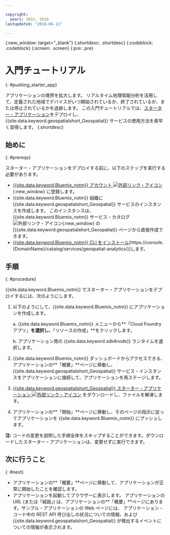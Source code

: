 ```yaml
---

copyright:
  years: 2015, 2018
lastupdated: "2018-06-11"

---
```


<!-- Attribute definitions -->
{:new_window: target="_blank"}
{:shortdesc: .shortdesc}
{:codeblock: .codeblock}
{:screen: .screen}
{:pre: .pre}

# 入門チュートリアル
{: #pushing_starter_app}

アプリケーションの境界を拡大します。 リアルタイム地理情報分析を活用して、定義された地域でデバイスがいつ開始されているか、終了されているか、または停止されているかを追跡します。 この入門チュートリアルでは、[スターター・アプリケーション](https://developer.ibm.com/streamsdev/docs/build-real-time-location-monitoring-application-ibm-cloud-geospatial-analytics-node-js/)をデプロイし、{{site.data.keyword.geospatialshort_Geospatial}} サービスの使用方法を素早く習得します。
{:shortdesc}

## 始めに
{: #prereqs}

スターター・アプリケーションをデプロイする前に、以下のステップを実行する必要があります。

* [{{site.data.keyword.Bluemix_notm}} アカウント ![外部リンク・アイコン](../../icons/launch-glyph.svg "外部リンク・アイコン")](https://console.{DomainName}/registration){:new_window} に登録します。
* {{site.data.keyword.Bluemix_notm}} 組織に {{site.data.keyword.geospatialshort_Geospatial}} サービスのインスタンスを作成します。 このインスタンスは、{{site.data.keyword.Bluemix_notm}} サービス・カタログ ![外部リンク・アイコン](../../icons/launch-glyph.svg "外部リンク・アイコン"){:new_window} の [{{site.data.keyword.geospatialshort_Geospatial}} ページから直接作成できます。  
* [{{site.data.keyword.Bluemix_notm}} CLI をインストール](https://console.bluemix.net/docs/cloud-platform/cli/reference/bluemix_cli/download_cli.html#download_install)(https://console.{DomainName}/catalog/services/geospatial-analytics/)]します。

## 手順
{: #procedure}

{{site.data.keyword.Bluemix_notm}} でスターター・アプリケーションをデプロイするには、次のようにします。

1. 以下のようにして、{{site.data.keyword.Bluemix_notm}} にアプリケーションを作成します。

    a. {{site.data.keyword.Bluemix_notm}} メニューから**「Cloud Foundry アプリ」**を選択し、**「リソースの作成」**をクリックします。

    b. アプリケーション用の {{site.data.keyword.sdk4node}} ランタイムを選択します。
1. {{site.data.keyword.Bluemix_notm}} ダッシュボードからアクセスできる、アプリケーションの**「概要」**ページに移動し、{{site.data.keyword.geospatialshort_Geospatial}} サービス・インスタンスをアプリケーションに接続して、アプリケーションを再ステージします。
1. [{{site.data.keyword.geospatialshort_Geospatial}} スターター・アプリケーション ![外部リンク・アイコン](../../icons/launch-glyph.svg "外部リンク・アイコン")](https://developer.ibm.com/streamsdev/wp-content/uploads/sites/15/2018/06/geo-starter.zip) をダウンロードし、ファイルを解凍します。

1. アプリケーションの**「開始」**ページに移動し、そのページの指示に従ってアプリケーションを {{site.data.keyword.Bluemix_notm}} にプッシュします。

 **注:** コードの変更を説明した手順全体をスキップすることができます。ダウンロードしたスターター・アプリケーションは、変更せずに実行できます。

## 次に行うこと
{: #next}

* アプリケーションの**「概要」**ページに移動して、アプリケーションが正常に開始したことを確認します。
* アプリケーションを起動してブラウザーに表示します。 アプリケーションの URL (または「経路」) は、アプリケーションの**「概要」**ページにあります。サンプル・アプリケーションの Web ページには、
アプリケーション・コード中の REST API 呼び出しの状況についての情報、および {{site.data.keyword.geospatialshort_Geospatial}} が検出するイベントについての情報が表示されます。
